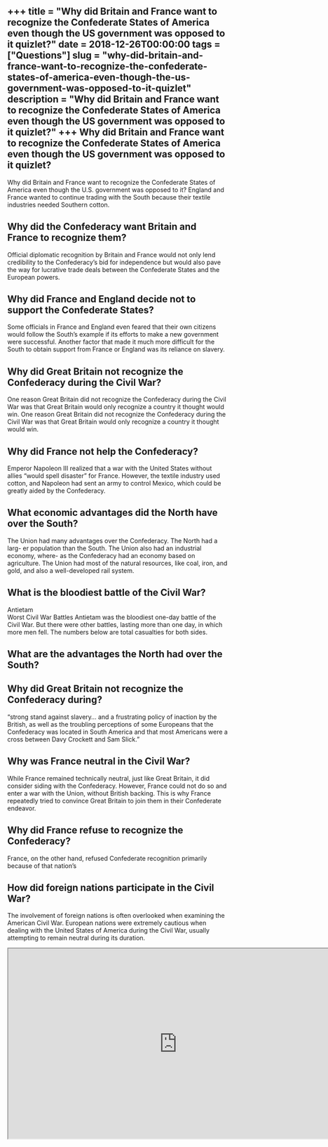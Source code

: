 +++
title = "Why did Britain and France want to recognize the Confederate States of America even though the US government was opposed to it quizlet?"
date = 2018-12-26T00:00:00
tags = ["Questions"]
slug = "why-did-britain-and-france-want-to-recognize-the-confederate-states-of-america-even-though-the-us-government-was-opposed-to-it-quizlet"
description = "Why did Britain and France want to recognize the Confederate States of America even though the US government was opposed to it quizlet?"
+++
Why did Britain and France want to recognize the Confederate States of America even though the US government was opposed to it quizlet?
---------------------------------------------------------------------------------------------------------------------------------------

Why did Britain and France want to recognize the Confederate States of America even though the U.S. government was opposed to it? England and France wanted to continue trading with the South because their textile industries needed Southern cotton.

Why did the Confederacy want Britain and France to recognize them?
------------------------------------------------------------------

Official diplomatic recognition by Britain and France would not only lend credibility to the Confederacy’s bid for independence but would also pave the way for lucrative trade deals between the Confederate States and the European powers.

Why did France and England decide not to support the Confederate States?
------------------------------------------------------------------------

Some officials in France and England even feared that their own citizens would follow the South’s example if its efforts to make a new government were successful. Another factor that made it much more difficult for the South to obtain support from France or England was its reliance on slavery.

Why did Great Britain not recognize the Confederacy during the Civil War?
-------------------------------------------------------------------------

One reason Great Britain did not recognize the Confederacy during the Civil War was that Great Britain would only recognize a country it thought would win. One reason Great Britain did not recognize the Confederacy during the Civil War was that Great Britain would only recognize a country it thought would win.

Why did France not help the Confederacy?
----------------------------------------

Emperor Napoleon III realized that a war with the United States without allies “would spell disaster” for France. However, the textile industry used cotton, and Napoleon had sent an army to control Mexico, which could be greatly aided by the Confederacy.

What economic advantages did the North have over the South?
-----------------------------------------------------------

The Union had many advantages over the Confederacy. The North had a larg- er population than the South. The Union also had an industrial economy, where- as the Confederacy had an economy based on agriculture. The Union had most of the natural resources, like coal, iron, and gold, and also a well-developed rail system.

What is the bloodiest battle of the Civil War?
----------------------------------------------

Antietam  
Worst Civil War Battles Antietam was the bloodiest one-day battle of the Civil War. But there were other battles, lasting more than one day, in which more men fell. The numbers below are total casualties for both sides.

What are the advantages the North had over the South?
-----------------------------------------------------

Why did Great Britain not recognize the Confederacy during?
-----------------------------------------------------------

“strong stand against slavery… and a frustrating policy of inaction by the British, as well as the troubling perceptions of some Europeans that the Confederacy was located in South America and that most Americans were a cross between Davy Crockett and Sam Slick.”

Why was France neutral in the Civil War?
----------------------------------------

While France remained technically neutral, just like Great Britain, it did consider siding with the Confederacy. However, France could not do so and enter a war with the Union, without British backing. This is why France repeatedly tried to convince Great Britain to join them in their Confederate endeavor.

Why did France refuse to recognize the Confederacy?
---------------------------------------------------

France, on the other hand, refused Confederate recognition primarily because of that nation’s

How did foreign nations participate in the Civil War?
-----------------------------------------------------

The involvement of foreign nations is often overlooked when examining the American Civil War. European nations were extremely cautious when dealing with the United States of America during the Civil War, usually attempting to remain neutral during its duration.

<iframe allow="accelerometer; autoplay; clipboard-write; encrypted-media; gyroscope; picture-in-picture" allowfullscreen="" class="__youtube_prefs__  epyt-is-override  no-lazyload" data-no-lazy="1" data-origheight="433" data-origwidth="770" data-skipgform_ajax_framebjll="" height="433" id="_ytid_15114" loading="lazy" src="https://www.youtube.com/embed/XQAwR_KgETg?enablejsapi=1&autoplay=0&cc_load_policy=0&cc_lang_pref=&iv_load_policy=1&loop=0&modestbranding=0&rel=1&fs=1&playsinline=0&autohide=2&theme=dark&color=red&controls=1&" title="YouTube player" width="770"></iframe>